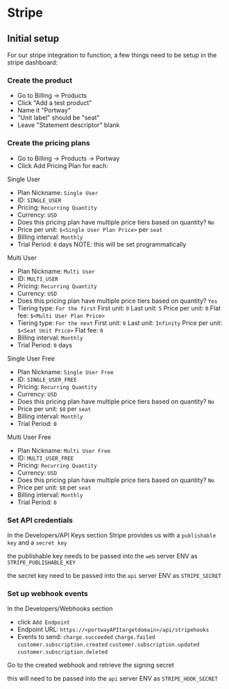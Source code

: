 # Stripe

## Initial setup

For our stripe integration to function, a few things need to be setup in the stripe dashboard:

### Create the product

- Go to Billing -> Products
- Click "Add a test product"
- Name it "Portway"
- "Unit label" should be "seat"
- Leave "Statement descriptor" blank

### Create the pricing plans

  - Go to Billing -> Products -> Portway
  - Click Add Pricing Plan for each:

Single User
  - Plan Nickname: `Single User`
  - ID: `SINGLE_USER`
  - Pricing: `Recurring Quantity`
  - Currency: `USD`
  - Does this pricing plan have multiple price tiers based on quantity? `No`
  - Price per unit: `$<Single User Plan Price>` per `seat`
  - Billing interval: `Monthly`
  - Trial Period: `0` days NOTE: this will be set programmatically

Multi User
  - Plan Nickname: `Multi User`
  - ID: `MULTI_USER`
  - Pricing: `Recurring Quantity`
  - Currency: `USD`
  - Does this pricing plan have multiple price tiers based on quantity? `Yes`
  - Tiering type: `For the first`	First unit: `0`	Last unit: `5`	Price per unit: `0`	Flat fee: `$<Multi User Plan Price>`
  - Tiering type: `For the next` First unit: `6` Last unit: `Infinity` Price per unit: `$<Seat Unit Price>` Flat fee: `0`
  - Billing interval: `Monthly`
  - Trial Period: `0` days

Single User Free
  - Plan Nickname: `Single User Free`
  - ID: `SINGLE_USER_FREE`
  - Pricing: `Recurring Quantity`
  - Currency: `USD`
  - Does this pricing plan have multiple price tiers based on quantity? `No`
  - Price per unit: `$0` per `seat`
  - Billing interval: `Monthly`
  - Trial Period: `0`

Multi User Free
  - Plan Nickname: `Multi User Free`
  - ID: `MULTI_USER_FREE`
  - Pricing: `Recurring Quantity`
  - Currency: `USD`
  - Does this pricing plan have multiple price tiers based on quantity? `No`
  - Price per unit: `$0` per `seat`
  - Billing interval: `Monthly`
  - Trial Period: `0`

### Set API credentials

In the Developers/API Keys section Stripe provides us with a `publishable key` and a `secret key`

the publishable key needs to be passed into the `web` server ENV as `STRIPE_PUBLISHABLE_KEY`

the secret key need to be passed into the `api` server ENV as `STRIPE_SECRET`

### Set up webhook events

In the Developers/Webhooks section

- click `Add Endpoint`
- Endpoint URL: `https://<portwayAPItargetdomain>/api/stripehooks`
- Events to send: `charge.succeeded` `charge.failed` `customer.subscription.created` `customer.subscription.updated` `customer.subscription.deleted`

Go to the created webhook and retrieve the signing secret

this will need to be passed into the `api` server ENV as `STRIPE_HOOK_SECRET`
